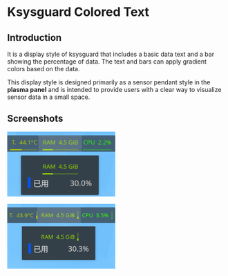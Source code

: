 # Ksysguard Colored Text

## Introduction 

It is a display style of ksysguard that includes a basic data text and a bar showing the percentage of data. The text and bars can apply gradient colors based on the data.

This display style is designed primarily as a sensor pendant style in the **plasma panel**
and is intended to provide users with a clear way to visualize sensor data in a small space.

## Screenshots

![style1](screenshots/style1.png)

![style2](screenshots/style2.png)